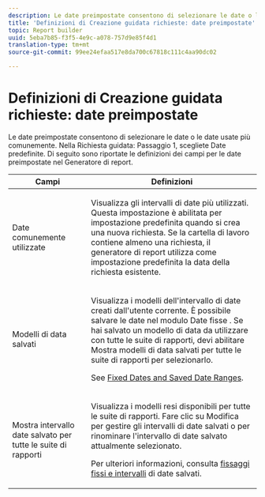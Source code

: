```yaml
---
description: Le date preimpostate consentono di selezionare le date o le date usate più comunemente. Nel passaggio 1 della Richiesta guidata, scegliete Date predefinite. Di seguito sono riportate le definizioni dei campi per le date preimpostate nel Generatore di report.
title: 'Definizioni di Creazione guidata richieste: date preimpostate'
topic: Report builder
uuid: 5eba7b85-f3f5-4e9c-a078-757d9e85f4d1
translation-type: tm+mt
source-git-commit: 99ee24efaa517e8da700c67818c111c4aa90dc02

---
```



# Definizioni di Creazione guidata richieste: date preimpostate

Le date preimpostate consentono di selezionare le date o le date usate più comunemente. Nella Richiesta guidata: Passaggio 1, scegliete Date predefinite. Di seguito sono riportate le definizioni dei campi per le date preimpostate nel Generatore di report.

<table id="table_620F3BD3FD1B4C85A0319107EC03D54F"> 
 <thead> 
  <tr> 
   <th colname="col1" class="entry"> Campi </th> 
   <th colname="col2" class="entry"> Definizioni </th> 
  </tr> 
 </thead>
 <tbody> 
  <tr> 
   <td colname="col1"> <p>Date comunemente utilizzate </p> </td> 
   <td colname="col2"> <p>Visualizza gli intervalli di date più utilizzati. Questa impostazione è abilitata per impostazione predefinita quando si crea una nuova richiesta. Se la cartella di lavoro contiene almeno una richiesta, il generatore di report utilizza come impostazione predefinita la data della richiesta esistente. </p> </td> 
  </tr> 
  <tr> 
   <td colname="col1"> <p> Modelli di data salvati </p> </td> 
   <td colname="col2"> <p>Visualizza i modelli dell'intervallo di date creati dall'utente corrente. È possibile salvare le date nel modulo Date <span class="wintitle"> fisse</span> . Se hai salvato un modello di data da utilizzare con tutte le suite di rapporti, devi abilitare <span class="wintitle"> Mostra modelli di data salvati per tutte le suite</span> di rapporti per selezionarlo. </p> <p>See <a href="/help/analyze/report-builder/data-requests/configuring-report-dates/t-fixed-dates-and-saved-date-ranges.md"   > Fixed Dates and Saved Date Ranges</a>. </p> </td> 
  </tr> 
  <tr> 
   <td colname="col1"> <p>Mostra intervallo date salvato per tutte le suite di rapporti </p> </td> 
   <td colname="col2"> <p> Visualizza i modelli resi disponibili per tutte le suite di rapporti. Fare clic su <span class="wintitle"> Modifica</span> per gestire gli intervalli di date salvati o per rinominare l'intervallo di date salvato attualmente selezionato. </p> <p>Per ulteriori informazioni, consulta <a href="/help/analyze/report-builder/data-requests/configuring-report-dates/t-fixed-dates-and-saved-date-ranges.md"   > fissaggi fissi e intervalli</a> di date salvati. </p> </td> 
  </tr> 
 </tbody> 
</table>

